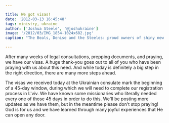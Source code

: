 ```yaml
---

title: We got visas!
date: '2012-03-13 16:45:48'
tags: ministry, ukraine
author: ['Joshua Steele', '@joshukraine']
image: '/2012/03/IMG_1854-1024x682.jpg'
caption: "The Beals, Denise and the Steeles: proud owners of shiny new class D visas!"

---
```


After many weeks of legal consultations, prepping documents, and praying, we have our visas. A huge thank-you goes out to all of you who have been praying with us about this need. And while today is definitely a big step in the right direction, there are many more steps ahead.

The visas we received today at the Ukrainian consulate mark the beginning of a 45-day window, during which we will need to complete our registration process in L'viv. We have known some missionaries who literally needed every one of those 45 days in order to do this. We'll be posting more updates as we have them, but in the meantime please don't stop praying! God is for us and we have learned through many joyful experiences that He can open any door.
